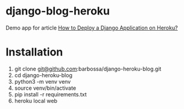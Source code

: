 # django-blog-heroku
Demo app for article [How to Deploy a Django Application on Heroku?](https://gearheart.io/blog/how-to-deploy-a-django-application-on-heroku/)
# Installation
1. git clone git@github.com:barbossa/django-heroku-blog.git
2. cd django-heroku-blog
3. python3 -m venv venv
4. source venv/bin/activate
5. pip install -r requirements.txt
6. heroku local web
